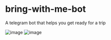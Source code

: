# bring-with-me-bot

A telegram bot that helps you get ready for a trip

![image](https://user-images.githubusercontent.com/102466617/216923193-0e96a7bf-f6c5-4213-9546-7673ae55247c.png)
![image](https://user-images.githubusercontent.com/102466617/216923738-a41cbc32-63c3-45a0-919f-0f83c3e67ef4.png)

